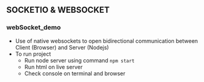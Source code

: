 ## SOCKETIO & WEBSOCKET


### webSocket_demo
- Use of native websockets to open bidirectional communication between Client (Browser) and Server (Nodejs)
- To run project
  - Run node server using command `npm start`
  - Run html on live server
  - Check console on terminal and browser